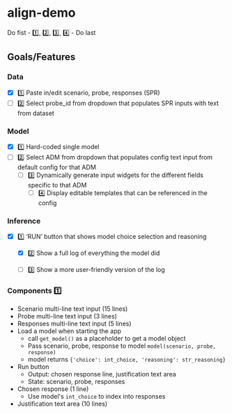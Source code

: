 # align-demo

Do fist - 1️⃣, 2️⃣, 3️⃣, 4️⃣ - Do last

## Goals/Features
### Data
- [X] 1️⃣ Paste in/edit scenario, probe, responses (SPR)
- [ ] 2️⃣ Select probe_id from dropdown that populates SPR inputs with text from dataset
### Model
- [X] 1️⃣ Hard-coded single model
- [ ] 2️⃣ Select ADM from dropdown that populates config text input from default config for that ADM
  - [ ] 3️⃣ Dynamically generate input widgets for the different fields specific to that ADM
    - [ ] 4️⃣ Display editable templates that can be referenced in the config
### Inference
- [X] 1️⃣ ‘RUN’ button that shows model choice selection and reasoning
  - [X] 2️⃣ Show a full log of everything the model did
  - [ ] 3️⃣ Show a more user-friendly version of the log


### Components 1️⃣
- Scenario multi-line text input (15 lines)
- Probe multi-line text input (3 lines)
- Responses multi-line text input (5 lines)
- Load a model when starting the app
  - call `get_model()` as a placeholder to get a model object
  - Pass scenario, probe, response to model `model(scenario, probe, response)`
  - model returns `{'choice': int_choice, 'reasoning': str_reasoning}`
- Run button
  - Output: chosen response line, justification text area
  - State: scenario, probe, responses
- Chosen response (1 line)
  - Use model's `int_choice` to index into responses
- Justification text area (10 lines)

